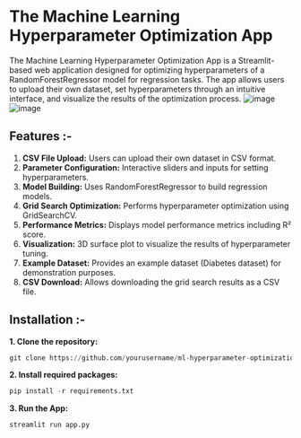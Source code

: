 # The Machine Learning Hyperparameter Optimization App

The Machine Learning Hyperparameter Optimization App is a Streamlit-based web application designed for optimizing hyperparameters of a RandomForestRegressor model for regression tasks. The app allows users to upload their own dataset, set hyperparameters through an intuitive interface, and visualize the results of the optimization process.
![image](https://github.com/Hitesh2498/ML-Hyper-parameter-tuning-and-training-App/assets/96277290/3d14e850-a740-486c-ad4e-9863e2ec7c33)
![image](https://github.com/Hitesh2498/ML-Hyper-parameter-tuning-and-training-App/assets/96277290/dcf45d58-a5c2-4ce9-b4d4-0360b5cd0243)

## Features :-

1. **CSV File Upload:** Users can upload their own dataset in CSV format.
2. **Parameter Configuration:** Interactive sliders and inputs for setting hyperparameters.
3. **Model Building:** Uses RandomForestRegressor to build regression models.
4. **Grid Search Optimization:** Performs hyperparameter optimization using GridSearchCV.
5. **Performance Metrics:** Displays model performance metrics including R² score.
6. **Visualization:** 3D surface plot to visualize the results of hyperparameter tuning.
7. **Example Dataset:** Provides an example dataset (Diabetes dataset) for demonstration purposes.
8. **CSV Download:** Allows downloading the grid search results as a CSV file.

## Installation :- 
**1. Clone the repository:**
   
   ```python
   git clone https://github.com/yourusername/ml-hyperparameter-optimization-app.git
   ```
**2. Install required packages:**

```python
pip install -r requirements.txt
```
**3. Run the App:**
```python
streamlit run app.py
```
